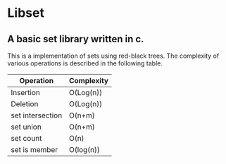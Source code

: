 # Libset
## A basic set library written in c.
This is a implementation of sets using red-black trees. The complexity of various operations is described in the following table.

| Operation | Complexity|
| ----------|-----------|
|Insertion  | O(Log(n))  |
|Deletion 	|  O(Log(n))  |
|set intersection| O(n+m) |
|set union| O(n+m)  |
|set count | O(n)|   |
|set is member| O(log(n))  |
